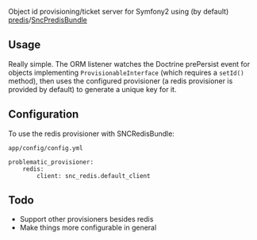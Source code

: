 Object id provisioning/ticket server for Symfony2 using (by default) [predis](https://github.com/nrk/predis)/[SncPredisBundle](https://github.com/snc/SncRedisBundle)

## Usage

Really simple. The ORM listener watches the Doctrine prePersist event for objects implementing `ProvisionableInterface` (which requires a `setId()` method), then uses the configured provisioner (a redis provisioner is provided by default) to generate a unique key for it.

## Configuration

To use the redis provisioner with SNCRedisBundle:

```
app/config/config.yml
```
```
problematic_provisioner:
    redis:
        client: snc_redis.default_client
```

## Todo

* Support other provisioners besides redis
* Make things more configurable in general